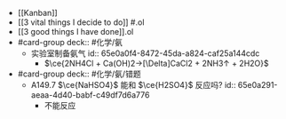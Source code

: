 - [[Kanban]]
- [[3 vital things I decide to do]] #.ol
- [[3 good things I have done]].ol
- #card-group 
   deck:: #化学/氨
	- 实验室制备氨气
	  id:: 65e0a0f4-8472-45da-a824-caf25a144cdc
		- $\ce{2NH4Cl + Ca(OH)2->[\Delta]CaCl2 + 2NH3↑ + 2H2O}$
- #card-group 
   deck:: #化学/氨/错题
	- A149.7 $\ce{NaHSO4}$ 能和 $\ce{H2SO4}$ 反应吗?
	  id:: 65e0a291-aeaa-4d40-babf-c49df7d6a776
		- 不能反应